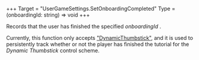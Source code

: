 +++
Target = "UserGameSettings.SetOnboardingCompleted"
Type = (onboardingId: string) => void
+++

Records that the user has finished the specified _onboardingId_ .Currently, this function only accepts ["DynamicThumbstick"](https://developer.roblox.com/articles/String), and it is used to persistently track whether or not the player has finished the tutorial for the _Dynamic Thumbstick_ control scheme.